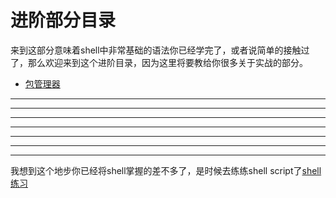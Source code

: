 # 进阶部分目录

来到这部分意味着shell中非常基础的语法你已经学完了，或者说简单的接触过了，那么欢迎来到这个进阶目录，因为这里将要教给你很多关于实战的部分。

- [包管理器](./package.md)




----
----
----
----
---
---
---
我想到这个地步你已经将shell掌握的差不多了，是时候去练练shell script了[shell练习](../../shell)